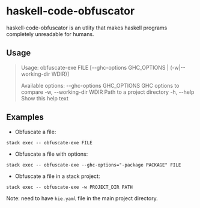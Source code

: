 # haskell-code-obfuscator

haskell-code-obfuscator is an utlity that makes haskell programs completely 
unreadable for humans.

## Usage

> Usage: obfuscate-exe FILE [--ghc-options GHC_OPTIONS | (-w|--working-dir WDIR)]
> 
> Available options:
>    --ghc-options GHC_OPTIONS GHC options to compare
>    -w, --working-dir WDIR    Path to a project directory
>    -h, --help                Show this help text

## Examples

* Obfuscate a file: 

```
stack exec -- obfuscate-exe FILE
```

* Obfuscate a file with options:
```
stack exec -- obfuscate-exe --ghc-options="-package PACKAGE" FILE
```

* Obfuscate a file in a stack project:
```
stack exec -- obfuscate-exe -w PROJECT_DIR PATH
```

Note: need to have `hie.yaml` file in the main project directory.

